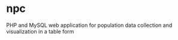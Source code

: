 # npc
PHP and MySQL web application for population data collection and visualization in a table form
